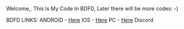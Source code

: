 Welcome,. This Is My Code In BDFD, Later there will be more codes: -)

BDFD LINKS:
ANDROID - [Here](https://play.google.com/store/apps/details?id=com.jakubtomana.discordbotdesinger&hl=en_US)
IOS - [Here](https://apps.apple.com/us/app/bot-designer-for-discord/id1495536477)
PC - [Here](https://botdesignerdiscord.com)
Discord 
